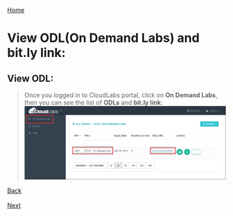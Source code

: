 [Home](./../README.md)

# View ODL(On Demand Labs) and bit.ly link:

## **View ODL**:
> Once you logged in to CloudLabs portal, click on **On Demand Labs**, then you can see the list of **ODLs** and **bit.ly link**:
![](images/viewODL.png)

[Back](./Login_to_CloudLabs-readme.md#login-to-cloudlabs-portal) 
&nbsp;&nbsp;&nbsp;&nbsp;&nbsp;&nbsp;&nbsp;&nbsp;&nbsp;&nbsp;&nbsp;&nbsp;&nbsp;&nbsp;&nbsp;&nbsp;&nbsp;&nbsp;&nbsp;&nbsp;&nbsp;&nbsp;&nbsp;&nbsp;&nbsp;&nbsp;&nbsp;&nbsp;&nbsp;&nbsp;&nbsp;&nbsp;&nbsp;&nbsp;&nbsp;&nbsp;&nbsp;&nbsp;&nbsp;&nbsp;&nbsp;&nbsp;&nbsp;&nbsp;&nbsp;&nbsp;&nbsp;&nbsp;&nbsp;&nbsp;&nbsp;&nbsp;&nbsp;&nbsp;&nbsp;&nbsp;&nbsp;&nbsp;&nbsp;&nbsp;&nbsp;&nbsp;&nbsp;&nbsp;&nbsp;&nbsp;&nbsp;&nbsp;&nbsp;&nbsp;&nbsp;&nbsp;&nbsp;&nbsp;&nbsp;&nbsp;&nbsp;&nbsp;&nbsp;&nbsp;&nbsp;&nbsp;&nbsp;&nbsp;&nbsp;&nbsp;&nbsp;&nbsp;&nbsp;&nbsp;&nbsp;&nbsp;&nbsp;&nbsp;&nbsp;&nbsp;&nbsp;&nbsp;&nbsp;&nbsp;&nbsp;&nbsp;&nbsp;&nbsp;&nbsp;&nbsp;&nbsp;&nbsp;&nbsp;&nbsp;&nbsp;&nbsp;&nbsp;&nbsp;&nbsp;&nbsp;&nbsp;&nbsp;&nbsp;&nbsp;&nbsp;&nbsp;&nbsp;&nbsp;&nbsp;&nbsp;&nbsp;[Next](./View_Users_Page_readme.md#view-users-page)

